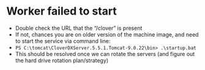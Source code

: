 # Worker failed to start
* Double check the URL that the “/clover” is present
* If not, chances you are on older version of the machine image, and need to start the service via command line:
* `PS C:\tomcat\CloverDXServer.5.5.1.Tomcat-9.0.22\bin> .\startup.bat`
* This should be resolved once we can rotate the servers (and figure out the hard drive rotation plan/strategy)